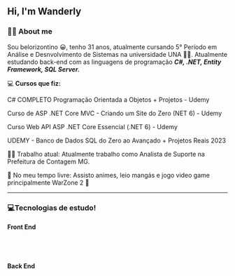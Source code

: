 ## Hi, I'm Wanderly

###  🧑🏽 About me 

Sou belorizontino 😀, tenho 31 anos, atualmente cursando 5° Período em Análise e Desnvolvimento de Sistemas na universidade UNA 👨‍🎓. Atualmente estudando back-end com as linguagens de programação ***C#, .NET, Entity Framework, SQL Server.*** 



💻 **Cursos que fiz:** 

C# COMPLETO Programação Orientada a Objetos + Projetos - Udemy

Curso de ASP .NET Core MVC - Criando um Site do Zero (NET 6) - Udemy

Curso Web API ASP .NET Core Essencial (.NET 6) - Udemy

UDEMY - Banco de Dados SQL do Zero ao Avançado + Projetos Reais 2023


👨‍💼 Trabalho atual: Atualmente trabalho como Analista de Suporte na Prefeitura de Contagem MG.

🌴 No meu tempo livre: Assisto animes, leio mangás e jogo video game principalmente WarZone 2 🤣


___



### 💻Tecnologias de estudo!

#### Front End

<div style="display: inline_block"><br/>
<img aling= "center" alt= "" src ="https://img.shields.io/badge/JavaScript-F7DF1E?style=for-the-badge&logo=javascript&logoColor=black" />
<img aling= "center" alt= "" src ="https://img.shields.io/badge/HTML5-E34F26?style=for-the-badge&logo=html5&logoColor=white" />
<img aling= "center" alt= "" src ="https://img.shields.io/badge/CSS3-1572B6?style=for-the-badge&logo=css3&logoColor=white" />
<img aling= "center" alt= "" src ="https://img.shields.io/badge/Bootstrap-563D7C?style=for-the-badge&logo=bootstrap&logoColor=white" />
</div>


#### Back End
<div style="display: inline_block"><br/>
<img aling= "center" alt= "" src ="https://img.shields.io/badge/C%23-239120?style=for-the-badge&logo=c-sharp&logoColor=white" />
<img aling= "center" alt= "" src ="https://img.shields.io/badge/.NET-5C2D91?style=for-the-badge&logo=.net&logoColor=white" />
<img aling= "center" alt= "" src ="https://img.shields.io/badge/MySQL-00000F?style=for-the-badge&logo=mysql&logoColor=white" />
</div>
